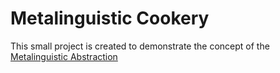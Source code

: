 # Metalinguistic Cookery

This small project is created to demonstrate the concept of the [Metalinguistic Abstraction](https://mitpress.mit.edu/sicp/full-text/sicp/book/node75.html)


